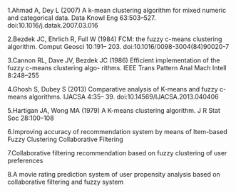 1.Ahmad A, Dey L (2007) A k-mean clustering algorithm for mixed numeric and categorical data. Data Knowl
Eng 63:503–527. doi:10.1016/j.datak.2007.03.016

2.Bezdek JC, Ehrlich R, Full W (1984) FCM: the fuzzy c-means clustering algorithm. Comput Geosci 10:191–
203. doi:10.1016/0098-3004(84)90020-7

3.Cannon RL, Dave JV, Bezdek JC (1986) Efficient implementation of the fuzzy c-means clustering algo-
rithms. IEEE Trans Pattern Anal Mach Intell 8:248–255

4.Ghosh S, Dubey S (2013) Comparative analysis of K-means and fuzzy c-means algorithms. IJACSA 4:35–
39. doi:10.14569/IJACSA.2013.040406

5.Hartigan JA, Wong MA (1979) A K-means clustering algorithm. J R Stat Soc 28:100–108

6.Improving accuracy of recommendation system by means of
Item-based Fuzzy Clustering Collaborative Filtering

7.Collaborative filtering recommendation based on fuzzy clustering of user preferences

8.A movie rating prediction system of user propensity analysis based on collaborative filtering and fuzzy system